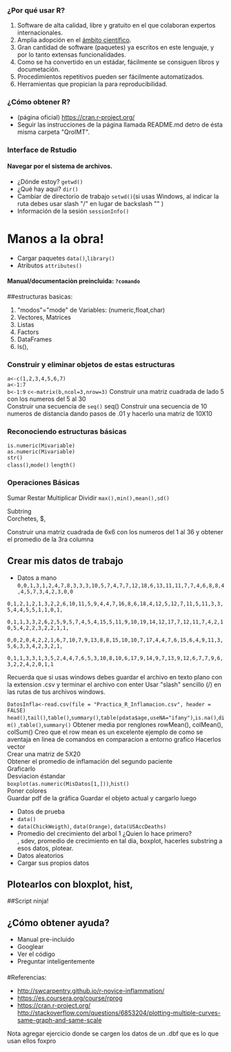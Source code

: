 ### ¿Por qué usar R?
1. Software de alta calidad, libre y gratuito en el que colaboran expertos internacionales.
2. Amplia adopción en el [ámbito científico](http://r4stats.com/articles/popularity/).
3. Gran cantidad de software (paquetes) ya escritos en este lenguaje, y por lo tanto extensas funcionalidades.
4. Como se ha convertido en un estádar, fácilmente se consiguen libros y documetación.
5. Procedimientos repetitivos pueden ser fácilmente automatizados.
6. Herramientas que propician la para reproducibilidad. 

### ¿Cómo obtener R? 
* (página oficial) https://cran.r-project.org/
* Seguir las instrucciones de la página llamada README.md detro de ésta misma carpeta "QroIMT".

### Interface de Rstudio
#### Navegar por el sistema de archivos.
 * ¿Dónde estoy?
 `getwd()`
  * ¿Qué hay aqui?
 `dir()`
  * Cambiar de directorio de trabajo 
  `setwd()`(si usas Windows, al indicar la ruta debes usar slash "/" en lugar de backslash "\" )
  * Información de la sesión
`sessionInfo()`


# Manos  a la obra!

   * Cargar paquetes 
  `data()`,`library()`
  * Atributos
  `attributes()`

#### Manual/documentaciòn preincluida:  `?comando`

##estructuras basicas:
  1. "modos"="mode" de Variables: (numeric,float,char)
  2. Vectores, Matrices
  3. Listas
  4. Factors
  5. DataFrames  
  6. ls(), 

### Construir y eliminar objetos de estas estructuras
`a<-c(1,2,3,4,5,6,7)`  
`a<-1:7`  
`b<-1:9`
`c<-matrix(b,ncol=3,nrow=3)`
Construir una matriz cuadrada de lado 5 con los numeros del 5 al 30  
Construir una secuencia de `seq()`
seq() Construir una secuencia de 10 numeros de distancia dando pasos de .01 y hacerlo una matriz de 10X10




### Reconociendo estructuras básicas
`is.numeric(Mivariable)`  
`as.numeric(Mivariable)`  
`str()`  
`class()`,`mode()`
`length()`  

### Operaciones Básicas
Sumar
Restar
Multiplicar
Dividir
`max(),min(),mean(),sd()`  

Subtring  
Corchetes, $, 

Construir una matriz cuadrada de 6x6 con los numeros del 1 al 36 y obtener el promedio de la 3ra columna

## Crear mis datos de trabajo
* Datos a mano
`0,0,1,3,1,2,4,7,8,3,3,3,10,5,7,4,7,7,12,18,6,13,11,11,7,7,4,6,8,8,4,4,5,7,3,4,2,3,0,0`

`0,1,2,1,2,1,3,2,2,6,10,11,5,9,4,4,7,16,8,6,18,4,12,5,12,7,11,5,11,3,3,5,4,4,5,5,1,1,0,1,`

`0,1,1,3,3,2,6,2,5,9,5,7,4,5,4,15,5,11,9,10,19,14,12,17,7,12,11,7,4,2,10,5,4,2,2,3,2,2,1,1,`

`0,0,2,0,4,2,2,1,6,7,10,7,9,13,8,8,15,10,10,7,17,4,4,7,6,15,6,4,9,11,3,5,6,3,3,4,2,3,2,1,`

`0,1,1,3,3,1,3,5,2,4,4,7,6,5,3,10,8,10,6,17,9,14,9,7,13,9,12,6,7,7,9,6,3,2,2,4,2,0,1,1`  

Recuerda que si usas windows debes guardar el archivo en texto plano con la extension .csv y terminar el archivo con enter
Usar "slash" sencillo (/) en las rutas de tus archivos windows.

`DatosInfla<-read.csv(file = "Practica_R_Inflamacion.csv", header = FALSE)`
`head()`,`tail()`,`table()`,`summary()`,`table(pdata$age,useNA="ifany")`,`is.na()`,`dim()` ,`table()`,`summary()`
Obtener media por renglones rowMean(), colMean(), colSum()
Creo que el row mean es un excelente ejemplo de como se aventaja en linea de comandos en comparacion a entorno grafico
Hacerlos vector  
Crear una matriz de 5X20  
Obtener el promedio de inflamación del segundo paciente  
Graficarlo  
Desviacion éstandar  
`boxplot(as.numeric(MisDatos[1,]))`,`hist()`  
Poner colores  
Guardar pdf de la gráfica
Guardar el objeto actual y cargarlo luego
* Datos de prueba  
* `data()`
* `data(ChickWeigth)`, `data(Orange)`, `data(USAccDeaths)`
* Promedio del crecimiento del arbol 1 ¿Quien lo hace primero? <br>, sdev, promedio de crecimiento en tal dia, boxplot, hacerles substring a esos datos, plotear.
* Datos aleatorios
* Cargar sus propios datos
## Plotearlos con bloxplot, hist, 


##Script ninja!

## ¿Cómo obtener ayuda?
* Manual pre-incluido
* Googlear
* Ver el código
* Preguntar inteligentemente

####
#Referencias:
* http://swcarpentry.github.io/r-novice-inflammation/
* https://es.coursera.org/course/rprog
* https://cran.r-project.org/
http://stackoverflow.com/questions/6853204/plotting-multiple-curves-same-graph-and-same-scale


Nota agregar ejercicio donde se cargen los datos de un .dbf que es lo que usan ellos foxpro
